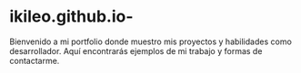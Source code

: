 # ikileo.github.io-
Bienvenido a mi portfolio donde muestro mis proyectos y habilidades como desarrollador. Aquí encontrarás ejemplos de mi trabajo y formas de contactarme.
